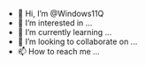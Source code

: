 - 👋 Hi, I’m @Windows11Q
- 👀 I’m interested in ...
- 🌱 I’m currently learning ...
- 💞️ I’m looking to collaborate on ...
- 📫 How to reach me ...

<!---
Windows11Q/Windows11Q is a ✨ special ✨ repository because its `README.md` (this file) appears on your GitHub profile.
You can click the Preview link to take a look at your changes.
--->
